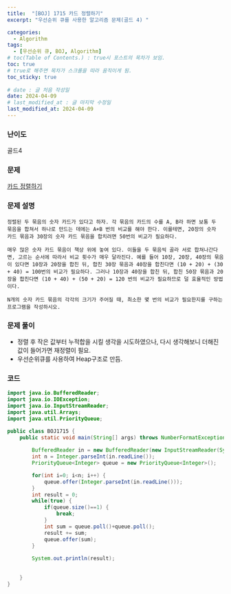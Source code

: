 ```yaml
---
title:  "[BOJ] 1715 카드 정렬하기"
excerpt: "우선순위 큐를 사용한 알고리즘 문제(골드 4) "

categories:
  - Algorithm
tags:
  - [우선순위 큐, BOJ, Algorithm]
# toc(Table of Contents.) : true시 포스트의 목차가 보임.
toc: true
# true로 해주면 목차가 스크롤을 따라 움직이게 됨.
toc_sticky: true
 
# date : 글 처음 작성일
date: 2024-04-09
# last_modified_at : 글 마지막 수정일
last_modified_at: 2024-04-09
---
```

### 난이도  
골드4

### 문제 
[카드 정렬하기](https://www.acmicpc.net/problem/1715)

### 문제 설명
	정렬된 두 묶음의 숫자 카드가 있다고 하자. 각 묶음의 카드의 수를 A, B라 하면 보통 두 묶음을 합쳐서 하나로 만드는 데에는 A+B 번의 비교를 해야 한다. 이를테면, 20장의 숫자 카드 묶음과 30장의 숫자 카드 묶음을 합치려면 50번의 비교가 필요하다.

	매우 많은 숫자 카드 묶음이 책상 위에 놓여 있다. 이들을 두 묶음씩 골라 서로 합쳐나간다면, 고르는 순서에 따라서 비교 횟수가 매우 달라진다. 예를 들어 10장, 20장, 40장의 묶음이 있다면 10장과 20장을 합친 뒤, 합친 30장 묶음과 40장을 합친다면 (10 + 20) + (30 + 40) = 100번의 비교가 필요하다. 그러나 10장과 40장을 합친 뒤, 합친 50장 묶음과 20장을 합친다면 (10 + 40) + (50 + 20) = 120 번의 비교가 필요하므로 덜 효율적인 방법이다.

	N개의 숫자 카드 묶음의 각각의 크기가 주어질 때, 최소한 몇 번의 비교가 필요한지를 구하는 프로그램을 작성하시오.

### 문제 풀이
* 정렬 후 작은 값부터 누적합을 시킬 생각을 시도하였으나, 다시 생각해보니 더해진 값이 들어가면 재정렬이 필요.
* 우선순위큐를 사용하여 Heap구조로 만듬.
### 코드

```java
import java.io.BufferedReader;
import java.io.IOException;
import java.io.InputStreamReader;
import java.util.Arrays;
import java.util.PriorityQueue;

public class BOJ1715 {
	public static void main(String[] args) throws NumberFormatException, IOException {
		
		BufferedReader in = new BufferedReader(new InputStreamReader(System.in));
		int n = Integer.parseInt(in.readLine());
		PriorityQueue<Integer> queue = new PriorityQueue<Integer>();

		for(int i=0; i<n; i++) {
			queue.offer(Integer.parseInt(in.readLine()));
		}
		int result = 0;
		while(true) {
			if(queue.size()==1) {
				break;
			}
			int sum = queue.poll()+queue.poll();
			result += sum;
			queue.offer(sum);
		}
		
		System.out.println(result);
		
		
	}
}



















```